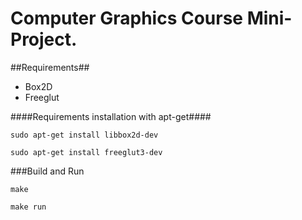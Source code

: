 Computer Graphics Course Mini-Project.
===================================

##Requirements##
  * Box2D
  * Freeglut

####Requirements installation with apt-get####
```
sudo apt-get install libbox2d-dev
```

```
sudo apt-get install freeglut3-dev
```

###Build and Run
```
make
```
```
make run
```
